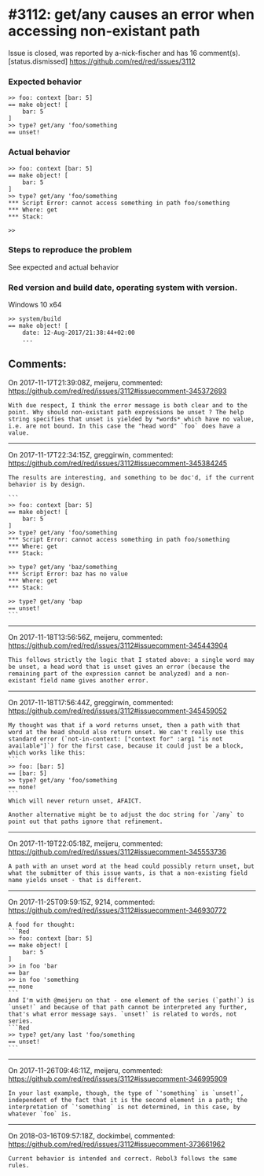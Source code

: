
#3112: get/any causes an error when accessing non-existant path
================================================================================
Issue is closed, was reported by a-nick-fischer and has 16 comment(s).
[status.dismissed]
<https://github.com/red/red/issues/3112>

### Expected behavior
```
>> foo: context [bar: 5]
== make object! [
    bar: 5
]
>> type? get/any 'foo/something
== unset!
```
### Actual behavior
```
>> foo: context [bar: 5]
== make object! [
    bar: 5
]
>> type? get/any 'foo/something
*** Script Error: cannot access something in path foo/something
*** Where: get
*** Stack:

>>
```
### Steps to reproduce the problem
See expected and actual behavior
### Red version and build date, operating system with version.
Windows 10 x64
```
>> system/build
== make object! [
    date: 12-Aug-2017/21:38:44+02:00
    ...
```



Comments:
--------------------------------------------------------------------------------

On 2017-11-17T21:39:08Z, meijeru, commented:
<https://github.com/red/red/issues/3112#issuecomment-345372693>

    With due respect, I think the error message is both clear and to the point. Why should non-existant path expressions be unset ? The help string specifies that unset is yielded by *words* which have no value, i.e. are not bound. In this case the "head word" `foo` does have a value.

--------------------------------------------------------------------------------

On 2017-11-17T22:34:15Z, greggirwin, commented:
<https://github.com/red/red/issues/3112#issuecomment-345384245>

    The results are interesting, and something to be doc'd, if the current behavior is by design.
    
    ```
    >> foo: context [bar: 5]
    == make object! [
        bar: 5
    ]
    >> type? get/any 'foo/something
    *** Script Error: cannot access something in path foo/something
    *** Where: get
    *** Stack:  
    
    >> type? get/any 'baz/something
    *** Script Error: baz has no value
    *** Where: get
    *** Stack:  
    
    >> type? get/any 'bap
    == unset!
    ```

--------------------------------------------------------------------------------

On 2017-11-18T13:56:56Z, meijeru, commented:
<https://github.com/red/red/issues/3112#issuecomment-345443904>

    This follows strictly the logic that I stated above: a single word may be unset, a head word that is unset gives an error (because the remaining part of the expression cannot be analyzed) and a non-existant field name gives another error.

--------------------------------------------------------------------------------

On 2017-11-18T17:56:44Z, greggirwin, commented:
<https://github.com/red/red/issues/3112#issuecomment-345459052>

    My thought was that if a word returns unset, then a path with that word at the head should also return unset. We can't really use this standard error (`not-in-context: ["context for" :arg1 "is not available"]`) for the first case, because it could just be a block, which works like this:
    ```
    >> foo: [bar: 5]
    == [bar: 5]
    >> type? get/any 'foo/something
    == none!
    ```
    Which will never return unset, AFAICT. 
    
    Another alternative might be to adjust the doc string for `/any` to point out that paths ignore that refinement.

--------------------------------------------------------------------------------

On 2017-11-19T22:05:18Z, meijeru, commented:
<https://github.com/red/red/issues/3112#issuecomment-345553736>

    A path with an unset word at the head could possibly return unset, but what the submitter of this issue wants, is that a non-existing field name yields unset - that is different.

--------------------------------------------------------------------------------

On 2017-11-25T09:59:15Z, 9214, commented:
<https://github.com/red/red/issues/3112#issuecomment-346930772>

    A food for thought:
    ```Red
    >> foo: context [bar: 5]
    == make object! [
        bar: 5
    ]
    >> in foo 'bar
    == bar
    >> in foo 'something
    == none
    ```
    And I'm with @meijeru on that - one element of the series (`path!`) is `unset!` and because of that path cannot be interpreted any further, that's what error message says. `unset!` is related to words, not series.
    ```Red
    >> type? get/any last 'foo/something
    == unset!
    ```

--------------------------------------------------------------------------------

On 2017-11-26T09:46:11Z, meijeru, commented:
<https://github.com/red/red/issues/3112#issuecomment-346995909>

    In your last example, though, the type of `'something` is `unset!`, independent of the fact that it is the second element in a path; the interpretation of `'something` is not determined, in this case, by whatever `foo` is.

--------------------------------------------------------------------------------

On 2018-03-16T09:57:18Z, dockimbel, commented:
<https://github.com/red/red/issues/3112#issuecomment-373661962>

    Current behavior is intended and correct. Rebol3 follows the same rules.

